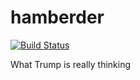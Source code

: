 # hamberder

[![Build Status](https://travis-ci.com/npelikan/hamberder.svg?branch=master)](https://travis-ci.com/npelikan/hamberder)

What Trump is really thinking

